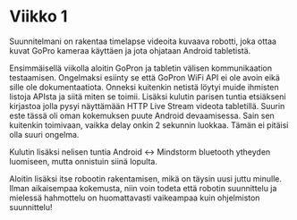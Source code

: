 # Viikko 1

Suunnitelmani on rakentaa timelapse videoita kuvaava robotti, joka ottaa kuvat 
GoPro kameraa käyttäen ja jota ohjataan Android tabletistä. 

Ensimmäisellä viikolla aloitin GoPron ja tabletin välisen kommunikaation testaamisen. Ongelmaksi esiinty se että GoPron WiFi API ei ole avoin eikä sille ole dokumentaatiota. Onneksi kuitenkin netistä löytyi muide ihmisten listoja APIsta ja siitä miten se toimii. Lisäksi kulutin parisen tuntia etsiäkseni kirjastoa jolla pysyi näyttämään HTTP Live Stream videota tabletillä. Suurin este tässä oli oman kokemuksen puute Android devaamisessa. Sain sen kuitenkin toimivaan, vaikka delay onkin 2 sekunnin luokkaa. Tämän ei pitäisi olla suuri ongelma.

Kulutin lisäksi nelisen tuntia Android <-> Mindstorm bluetooth ytheyden luomiseen, mutta onnistuin siinä lopulta.

Aloitin lisäksi itse robootin rakentamisen, mikä on täysin uusi juttu minulle. Ilman aikaisempaa kokemusta, niin voin todeta että robotin suunnittelu ja mielessä hahmottelu on huomattavasti vaikeampaa kuin ohjelmiston suunnittelu!
